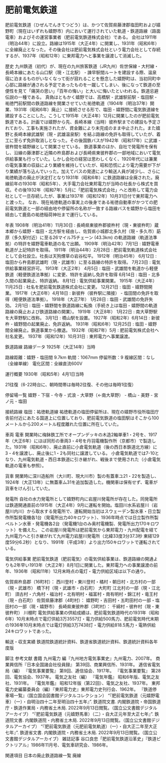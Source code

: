 # 肥前電気鉄道

肥前電気鉄道（ひぜんでんきてつどう）は、かつて佐賀県藤津郡塩田町および嬉野町（現在はいずれも嬉野市）内において運行されていた軌道・鉄道路線（路面電車）およびその運営事業者（肥前電気鉄道株式会社）である。
会社は1911年（明治44年）に設立。路線は1915年（大正4年）に開業し、1931年（昭和6年）に全線廃止となった。その後会社は肥前電気株式会社という電力会社として存続するが、1937年（昭和12年）に東邦電力へと事業を譲渡して消滅した。

歴史
九州鉄道（初代）が、現在の九州旅客鉄道（JR九州）佐世保線・大村線・長崎本線にあたる山口駅（現・江北駅） - 諫早駅間ルートを建設する際、温泉宿に泊まるものがいなくなって街が寂れることを懸念した嬉野町は、当初同町中心部に路線が通される予定であったものを一蹴してしまい、後になって鉄道の至便性を見て「痛哭の思い」「百年の悔い」と大いに悔いたといわれる。鉄道忌避伝説の一種である。
真偽はともかく嬉野では、高橋駅 - 武雄駅前駅 - 塩田駅 - 祐徳門前駅間の鉄道路線を開業させていた祐徳軌道（1904年（明治37年）開業、1931年（昭和6年）廃止）に接続させる形で、塩田 - 嬉野間に電気鉄道線を建設することにした。こうして1915年（大正4年）12月に開業したのが肥前電気鉄道である。計画では嬉野から先、長崎本線（当時）彼杵駅までの建設も予定されており、工事も実施されたが、資金難により未完成のまま中止された。また嬉野と長崎本線武雄駅（現・武雄温泉駅）を結ぶ路線の免許も取得していたが、着工に至らず免許取消しとなった。その後国鉄バスが1942年（昭和17年）に武雄 - 彼杵間を嬉野線として開業させている。
鉄道事業のほか、自社で発電所を保有し、沿線の藤津郡と近隣の杵島郡および長崎県東彼杵郡の一部地域において電気供給事業も行っていた。しかし会社の経営は思わしくなく、1920年代には兼業の電気事業の収益により業績を維持していたが、昭和恐慌により電力需要が下がり業績が落ち込んでいった。加えてバスの発達により輸送人員が減少し、さらに祐徳軌道の廃止が決定打となり1931年（昭和6年）に鉄道路線は全廃された。廃線前年の1930年（昭和5年）、大手電力会社東邦電力が当時の社長から株式を買収。その後1932年（昭和7年）5月に「肥前電気株式会社」へと改称して電力会社として一旦存続したが、事業は1937年（昭和12年）10月31日付で東邦電力へと渡った。
なお、現在祐徳軌道の事実上の後身である祐徳自動車がかつての肥前電気鉄道と一部の経由地や停留所の名称が一致する路線バスを嬉野から塩田を経由して鹿島の祐徳稲荷神社まで運行している。

年表
1908年（明治41年）11月30日 : 長崎県東彼杵郡彼杵村（現・東彼杵町）蔵本郷から嬉野・塩田・北方駅を経由し、佐賀県小城郡北多久村（現・多久市）莇原（多久駅付近）に至る26マイル75チェーン (43.3km) の軌道路線（軌道法準拠）の特許を嬉野電車軌道の名で出願。
1909年（明治42年）7月1日 : 嬉野電車軌道が上記特許を取得。
1911年（明治44年）2月28日 : 肥前電気軌道株式会社として会社設立。社長は天狗煙草の岩谷松平。
1912年（明治45年）
6月12日 : 塩田から杵島郡武雄町（現・武雄市）に至る路線の特許を取得。
7月23日 : 電気供給事業経営許可。
1913年（大正2年）
4月5日 : 塩田 - 武雄間を軌道から軽便鉄道（軽便鉄道法準拠）に変更、特許を返納し免許を取得
6月14日 : 塩田 - 北多久間の起業廃止、特許返納。
8月1日 : 電気供給事業開業。
1915年（大正4年）
11月25日 : 社名を肥前電気鉄道株式会社に変更。
12月21日 : 塩田 - 嬉野間開業。
1917年（大正6年）4月18日 : 新彼杵（彼杵駅に隣接） - 塩田間の免許を取得（軽便鉄道法準拠）。
1918年（大正7年）
1月28日 : 塩田 - 武雄間の免許失効。
2月1日 : 塩田 - 嬉野間を鉄道路線に転換（手続き上は塩田 - 嬉野間の軌道路線の廃止および鉄道路線の開業）。
1919年（大正8年）
1月22日 : 南大草野駅を大草野駅に改称。
3月1日 : 橋山駅を設置。
1927年（昭和2年）6月14日 : 新彼杵 - 嬉野間の起業廃止、免許返納。
1931年（昭和6年）12月25日 : 塩田 - 嬉野間全線廃止。鉄道事業から撤退。
1932年（昭和7年）5月 : 肥前電気株式会社へ社名変更。
1937年（昭和12年）10月31日 : 東邦電力へ事業譲渡。

鉄道路線
路線データ
1925年（大正14年）当時

路線距離：嬉野 - 塩田間 9.7km
軌間：1067mm
停留所数：9
複線区間：なし（全線単線）
電化区間：全線直流600V

運行概要
1930年（昭和5年）4月1日当時

21往復（6-22時台に、朝時間帯は毎時2往復、その他は毎時1往復）

停留場一覧
嬉野 - 下宿 - 今寺 - 式浪 - 大草野（←南大草野） - 橋山 - 美野 - 宮ノ元 - 塩田

接続路線
塩田：祐徳軌道線
祐徳軌道の塩田停留所は、現在の嬉野市役所塩田庁舎前付近にあたる国道上に位置しており、肥前電気鉄道の塩田駅はそこから100メートルから200メートル程度離れた位置に所在していた。

車両
電車
開業時に梅鉢鉄工所でオープンデッキの木造2軸単車1・2号を、1917年（大正6年）にほぼ同形の車両3・4号を丹羽電機製作所（京都市）で製造した。1931年（昭和6年）、廃止直前に小倉電気軌道（後の西日本鉄道北方線）に3・4を譲渡し、廃止後に1・2も同社に譲渡している。
小倉電気軌道では7-10となり、九州電気軌道・西日本鉄道に引き継がれ、戦後まで使用された（小倉電気軌道の電車も参照）。

貨車
開業時に深川造船所（大川町、現大川市）製の有蓋車ユ21・22を製造し、1924年（大正13年）に無蓋車ム31を追加製造した。機関車は保有せず、電車が貨車をけん引していた。

発電所
自社の水力発電所として嬉野町内に岩屋川発電所が存在した。同発電所は鉄道開通直前の1915年（大正4年）9月に運転を開始。塩田川水系岩屋川（岩屋川内川）から取水する発電所で、運転開始当初はスウェーデン製水車・日立製作所製発電機各1台（発電所出力40キロワット）、1936年時点では日立製作所製ペルトン水車・発電機各2台（発電機1台のみ奥村電機製、発電所出力170キロワット）を備えた。
この岩屋川発電所は肥前電気から東邦電力・九州配電を経て九州電力へと引き継がれて九州電力岩屋川発電所（北緯33度3分37.3秒 東経129度59分6.2秒）となり、1991年（平成3年）より出力150キロワットで運転されている。

電気供給事業
肥前電気鉄道（肥前電気）の電気供給事業は、鉄道路線の開通よりも2年早い1913年（大正2年）8月1日に開業した。東邦電力への事業譲渡の前年、1936年（昭和11年）12月末時点の電灯・電力供給区域は以下の通り。

佐賀県杵島郡（16町村）：
西川登村・東川登村・橘村・朝日村・北方村の一部（現・武雄市）
橋下村（現・武雄市・白石町）
大町町
江北村の一部（現・江北町）
須古村・六角村・福治村・北有明村・福富村・南有明村・錦江村・竜王村（現・白石町）
佐賀県藤津郡（4町村）：
嬉野町・吉田村・五町田村の一部・塩田村の一部（現・嬉野市）
長崎県東彼杵郡（3町村）：
千綿村・彼杵村（現・東彼杵町）
川棚町
電気供給事業の供給成績は、肥前電気鉄道時代の1931年（昭和6年）10月末時点で電灯供給3万3557灯・電力供給500馬力、肥前電気時代末期の1936年10月末時点では電灯供給3万7438灯・電力供給818.5馬力・電熱供給24キロワットであった。

輸送・収支実績
鉄道院鉄道統計資料、鉄道省鉄道統計資料、鉄道統計資料各年度版

脚注
参考文献
書籍
九州電力 編『九州地方電気事業史』九州電力、2007年。 
商業興信所『日本全国諸会社役員録』 第39回、商業興信所、1931年。 
逓信省電気局（編）
『電気事業要覧』 第9回、逓信協会、1917年。 
『電気事業要覧』 第28回、電気協会、1937年。 
電気之友社（編）
『電気年鑑』 昭和6年版、電気之友社、1931年。 
『電気年鑑』 昭和12年版（第22回）、電気之友社、1937年。 
東邦電力史編纂委員会（編）『東邦電力史』東邦電力史刊行会、1962年。 
『鉄道停車場一覧』（国立国会図書館デジタルコレクション）
“『肥前電気鉄道（元嬉野電車）（一）・自明治四十二年至明治四十五年』”. 鉄道院文書.   内閣鉄道院・帝国鉄道庁・鉄道作業局・内務省土木局. 2022年9月13日閲覧。（国立公文書館デジタルアーカイブ）
“『肥前電気鉄道（元嬉野馬車）（二）・自大正元年至大正七年』”. 鉄道院文書.   内閣鉄道院・内務省土木局. 2022年9月13日閲覧。（国立公文書館デジタルアーカイブ）
“『肥前電気鉄道（元肥前電気軌道）（一）・自大正二年至大正七年』”. 鉄道省文書.   内閣鉄道院・内務省土木局. 2022年9月13日閲覧。（国立公文書館デジタルアーカイブ）
雑誌記事
谷口良忠「肥前電気鉄道沿革史」『鉄道ピクトリアル』1986年11月号、電気車研究会、1986年。

関連項目
日本の廃止鉄道路線一覧
廃線